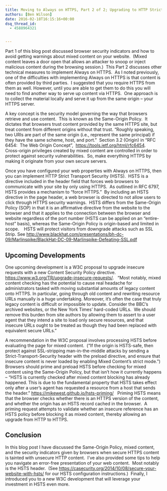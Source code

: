 ```yaml
---
title: Moving to Always on HTTPS, Part 2 of 2; Upgrading to HTTP Strict Transport Security
authors: [Ben Wilson]
date: 2016-02-18T16:15:16+00:00
dsq_thread_id:
  - 4588964321


---
```

Part 1 of this blog post discussed browser security indicators and how to avoid getting warnings about mixed content on your website.  (Mixed content leaves a door open that allows an attacker to snoop or inject malicious content during the browsing session.)  This Part 2 discusses other technical measures to implement Always on HTTPS.  As I noted previously, one of the difficulties with implementing Always on HTTPS is that content is often provided by third parties.  I suggested that you require HTTPS from them as well. However, until you are able to get them to do this you will need to find another way to serve up content via HTTPS.  One approach is to collect the material locally and serve it up from the same origin – your HTTPS server.

A key concept is the security model governing the way that browsers retrieve and use content.  This is known as the Same-Origin Policy.  It dictates that browsers trust content provided by the same HTTPS site, but treat content from different origins without that trust. “Roughly speaking, two URIs are part of the same origin (i.e., represent the same principal) if they have the same scheme, host, and port.”  Section 3.2 (Origin) in “RFC 6454:  The Web Origin Concept&#8221;,  <https://tools.ietf.org/html/rfc6454>.   Cross-origin privileges created by mixed content are controlled in order to protect against security vulnerabilities.  So, make everything HTTPS by making it originate from your own secure servers.

Once you have configured your web properties with Always on HTTPS, then you can implement HTTP Strict Transport Security (HSTS).  HSTS is a directive included in the header field that forces web browsers to communicate with your site by only using HTTPS.  As outlined in RFC 6797, HSTS provides a mechanism to “force HTTPS.”  By including an HSTS directive in the page header, a web browser is directed to not allow users to click through HTTPS security warnings.  HSTS differs from the Same-Origin Policy (SOP) in that it is an affirmative directive from the website to the browser and that it applies to the connection between the browser and website regardless of the port number (HSTS can be applied on an &#8220;entire-host&#8221; basis), whereas the Same-Origin Policy is origin-based and limited in scope.    HSTS will protect visitors from downgrade attacks such as SSL Strip. See <http://www.blackhat.com/presentations/bh-dc-09/Marlinspike/BlackHat-DC-09-Marlinspike-Defeating-SSL.pdf>

## Upcoming Developments

One upcoming development is a W3C proposal to upgrade insecure requests with a new Content Security Policy directive.  <https://www.w3.org/TR/upgrade-insecure-requests/>.   “Most notably, mixed content checking has the potential to cause real headache for administrators tasked with moving substantial amounts of legacy content onto HTTPS. In particular, going through old content and rewriting resource URLs manually is a huge undertaking. Moreover, it’s often the case that truly legacy content is difficult or impossible to update. Consider the BBC’s archived websites, or the New York Times&#8217; hard-coded URLs.  We should remove this burden from site authors by allowing them to assert to a user agent that they intend a site to load only secure resources, and that insecure URLs ought to be treated as though they had been replaced with equivalent secure URLs.”

A recommendation in the W3C proposal involves processing HSTS before evaluating the page for mixed content.  (“If the origin is HSTS-safe, then protect against SSL-stripping man-in-the-middle attacks by sending a Strict-Transport-Security header with the preload directive, and ensure that insecure content is never loaded by enabling Mixed Content’s strict mode.”)  Browsers should prime and preload HSTS before checking for mixed content using the Same-Origin Policy, but that isn’t how it currently happens – “HSTS is currently checked after mixed content blocking has already happened. This is due to the fundamental property that HSTS takes effect only after a user’s agent has requested a resource from a host that sends the header.” <https://mikewest.github.io/hsts-priming/>   Priming HSTS means that the browser checks whether there is an HTTPS version of the content, and whether the origin has an HSTS record cached in the browser.  A priming request attempts to validate whether an insecure reference has an HSTS policy before blocking it as mixed content, thereby allowing an upgrade from HTTP to HTTPS.

## Conclusion

In this blog post I have discussed the Same-Origin Policy, mixed content, and the security indicators given by browsers when secure HTTPS content is tainted with unsecure HTTP content.  I’ve also provided some tips to help you navigate an error-free presentation of your web content.  Most notably is the HSTS header.  (See <https://casecurity.org/2014/10/08/secure-your-website-with-hsts/> for our HSTS configuration instructions.)  Finally, I introduced you to a new W3C development that will leverage your investment in HSTS even more.